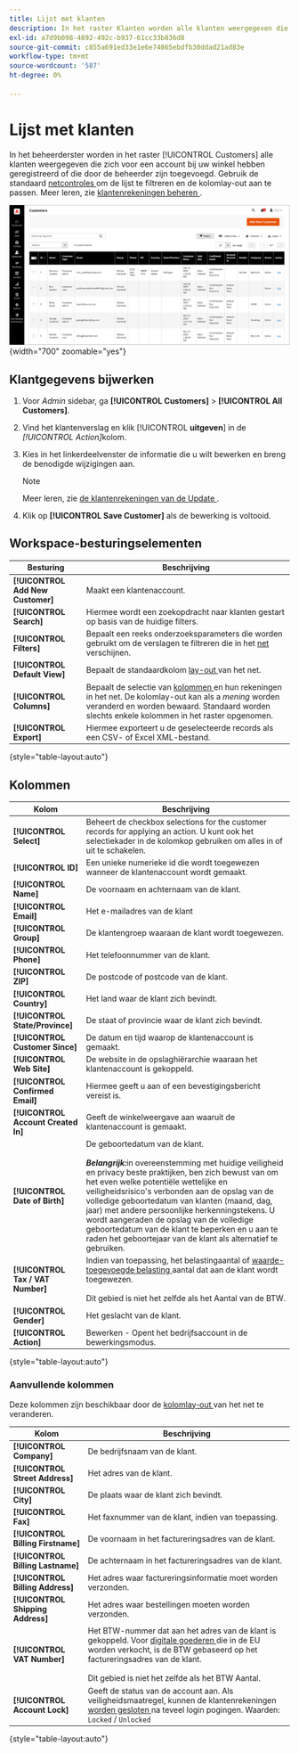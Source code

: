 ```yaml
---
title: Lijst met klanten
description: In het raster Klanten worden alle klanten weergegeven die zich voor een account bij uw winkel hebben geregistreerd of die door de beheerder zijn toegevoegd.
exl-id: a7d9b098-4892-492c-b937-61cc33b836d8
source-git-commit: c855a691ed33e1e6e74865ebdfb30ddad21ad83e
workflow-type: tm+mt
source-wordcount: '587'
ht-degree: 0%

---
```


# Lijst met klanten

In het beheerderster worden in het raster [!UICONTROL Customers] alle klanten weergegeven die zich voor een account bij uw winkel hebben geregistreerd of die door de beheerder zijn toegevoegd. Gebruik de standaard [ netcontroles ](../getting-started/admin-grid-controls.md) om de lijst te filtreren en de kolomlay-out aan te passen. Meer leren, zie [ klantenrekeningen beheren ](../customers/manage-account.md).

![ lijst van Klanten ](assets/customer-accounts-all-grid.png){width="700" zoomable="yes"}

## Klantgegevens bijwerken

1. Voor _Admin_ sidebar, ga **[!UICONTROL Customers]** > **[!UICONTROL All Customers]**.

1. Vind het klantenverslag en klik [!UICONTROL **uitgeven**] in de _[!UICONTROL Action]_&#x200B;kolom.

1. Kies in het linkerdeelvenster de informatie die u wilt bewerken en breng de benodigde wijzigingen aan.

   >[!NOTE]
   >
   >Meer leren, zie [ de klantenrekeningen van de Update ](../customers/update-account.md).

1. Klik op **[!UICONTROL Save Customer]** als de bewerking is voltooid.

## Workspace-besturingselementen

| Besturing | Beschrijving |
| --- | --- |
| **[!UICONTROL Add New Customer]** | Maakt een klantenaccount. |
| **[!UICONTROL Search]** | Hiermee wordt een zoekopdracht naar klanten gestart op basis van de huidige filters. |
| **[!UICONTROL Filters]** | Bepaalt een reeks onderzoeksparameters die worden gebruikt om de verslagen te filtreren die in het [ net ](../getting-started/admin-grid-controls.md) verschijnen. |
| **[!UICONTROL Default View]** | Bepaalt de standaardkolom [ lay-out ](../getting-started/admin-grid-controls.md) van het net. |
| **[!UICONTROL Columns]** | Bepaalt de selectie van [ kolommen ](../getting-started/admin-grid-controls.md) en hun rekeningen in het net. De kolomlay-out kan als a _mening_ worden veranderd en worden bewaard. Standaard worden slechts enkele kolommen in het raster opgenomen. |
| **[!UICONTROL Export]** | Hiermee exporteert u de geselecteerde records als een CSV- of Excel XML-bestand. |

{style="table-layout:auto"}

## Kolommen

| Kolom | Beschrijving |
| --- | --- |
| **[!UICONTROL Select]** | Beheert de checkbox selections for the customer records for applying an action. U kunt ook het selectiekader in de kolomkop gebruiken om alles in of uit te schakelen. |
| **[!UICONTROL ID]** | Een unieke numerieke id die wordt toegewezen wanneer de klantenaccount wordt gemaakt. |
| **[!UICONTROL Name]** | De voornaam en achternaam van de klant. |
| **[!UICONTROL Email]** | Het e-mailadres van de klant |
| **[!UICONTROL Group]** | De klantengroep waaraan de klant wordt toegewezen. |
| **[!UICONTROL Phone]** | Het telefoonnummer van de klant. |
| **[!UICONTROL ZIP]** | De postcode of postcode van de klant. |
| **[!UICONTROL Country]** | Het land waar de klant zich bevindt. |
| **[!UICONTROL State/Province]** | De staat of provincie waar de klant zich bevindt. |
| **[!UICONTROL Customer Since]** | De datum en tijd waarop de klantenaccount is gemaakt. |
| **[!UICONTROL Web Site]** | De website in de opslaghiërarchie waaraan het klantenaccount is gekoppeld. |
| **[!UICONTROL Confirmed Email]** | Hiermee geeft u aan of een bevestigingsbericht vereist is. |
| **[!UICONTROL Account Created In]** | Geeft de winkelweergave aan waaruit de klantenaccount is gemaakt. |
| **[!UICONTROL Date of Birth]** | De geboortedatum van de klant. <br><br>**_Belangrijk:_**&#x200B;in overeenstemming met huidige veiligheid en privacy beste praktijken, ben zich bewust van om het even welke potentiële wettelijke en veiligheidsrisico&#39;s verbonden aan de opslag van de volledige geboortedatum van klanten (maand, dag, jaar) met andere persoonlijke herkenningstekens. U wordt aangeraden de opslag van de volledige geboortedatum van de klant te beperken en u aan te raden het geboortejaar van de klant als alternatief te gebruiken. |
| **[!UICONTROL Tax / VAT Number]** | Indien van toepassing, het belastingaantal of [ waarde-toegevoegde belasting ](../stores-purchase/vat.md) aantal dat aan de klant wordt toegewezen. <br/><br/> Dit gebied is niet het zelfde als het Aantal van de BTW. |
| **[!UICONTROL Gender]** | Het geslacht van de klant. |
| **[!UICONTROL Action]** | Bewerken - Opent het bedrijfsaccount in de bewerkingsmodus. |

{style="table-layout:auto"}

### Aanvullende kolommen

Deze kolommen zijn beschikbaar door de [ kolomlay-out ](../getting-started/admin-grid-controls.md) van het net te veranderen.

| Kolom | Beschrijving |
| --- | --- |
| **[!UICONTROL Company]** | De bedrijfsnaam van de klant. |
| **[!UICONTROL Street Address]** | Het adres van de klant. |
| **[!UICONTROL City]** | De plaats waar de klant zich bevindt. |
| **[!UICONTROL Fax]** | Het faxnummer van de klant, indien van toepassing. |
| **[!UICONTROL Billing Firstname]** | De voornaam in het factureringsadres van de klant. |
| **[!UICONTROL Billing Lastname]** | De achternaam in het factureringsadres van de klant. |
| **[!UICONTROL Billing Address]** | Het adres waar factureringsinformatie moet worden verzonden. |
| **[!UICONTROL Shipping Address]** | Het adres waar bestellingen moeten worden verzonden. |
| **[!UICONTROL VAT Number]** | Het BTW-nummer dat aan het adres van de klant is gekoppeld. Voor [ digitale goederen ](../stores-purchase/taxes.md) die in de EU worden verkocht, is de BTW gebaseerd op het factureringsadres van de klant. <br/><br/> Dit gebied is niet het zelfde als het BTW Aantal. |
| **[!UICONTROL Account Lock]** | Geeft de status van de account aan. Als veiligheidsmaatregel, kunnen de klantenrekeningen [ worden gesloten ](../customers/password-options.md) na teveel login pogingen. Waarden: `Locked` / `Unlocked` |

{style="table-layout:auto"}
